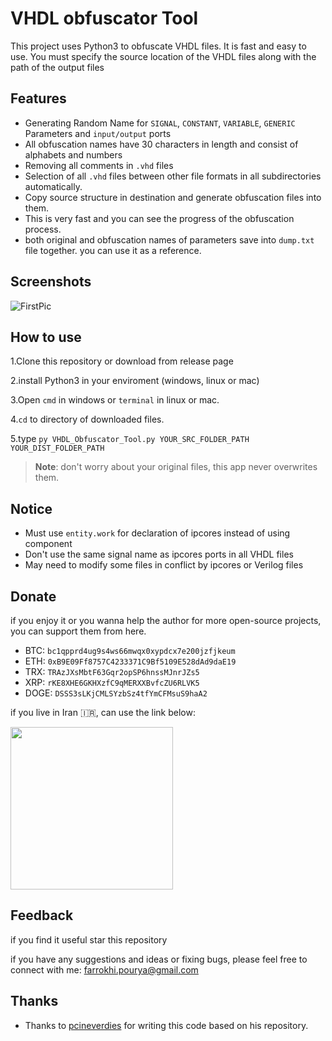 
# VHDL obfuscator Tool
This project uses Python3 to obfuscate VHDL files. It is fast and easy to use. You must specify the source location of the VHDL files along with the path of the output files


## Features

- Generating Random Name for `SIGNAL`, `CONSTANT`, `VARIABLE`, `GENERIC` Parameters and `input/output` ports 
- All obfuscation names have 30 characters in length and consist of alphabets and numbers
- Removing all comments in `.vhd` files
- Selection of all `.vhd` files between other file formats in all subdirectories automatically.
- Copy source structure in destination and generate obfuscation files into them.
- This is very fast and you can see the progress of the obfuscation process.
- both original and obfuscation names of parameters save into `dump.txt` file together. you can use it as a reference.


## Screenshots

![FirstPic](https://via.placeholder.com/468x300?text=App+Screenshot+Here)


## How to use
1.Clone this repository or download from release page

2.install Python3 in your enviroment (windows, linux or mac)

3.Open `cmd` in windows or `terminal` in linux or mac.

4.`cd` to directory of downloaded files.

5.type `py VHDL_Obfuscator_Tool.py YOUR_SRC_FOLDER_PATH YOUR_DIST_FOLDER_PATH`

>**Note**:
>don't worry about your original files, this app never overwrites them.


## Notice

* Must use `entity.work` for declaration of ipcores instead of using component
* Don't use the same signal name as ipcores ports in all VHDL files
* May need to modify some files in conflict by ipcores or Verilog files
## Donate
if you enjoy it or you wanna help the author for more open-source projects, you can support them from here.

* BTC: `bc1qpprd4ug9s4ws66mwqx0xypdcx7e200jzfjkeum`
* ETH: `0xB9E09Ff8757C4233371C9Bf5109E528dAd9daE19`
* TRX: `TRAzJXsMbtF63Gqr2opSP6hnssMJnrJZs5`
* XRP: `rKE8XHE6GKHXzfC9qMERXXBvfcZU6RLVK5`
* DOGE: `DSSS3sLKjCMLSYzbSz4tfYmCFMsuS9haA2`

if you live in Iran 🇮🇷, can use the link below:

<a href="http://www.coffeete.ir/pofa10">
       <img src="http://www.coffeete.ir/images/buttons/lemonchiffon.png" style="width:260px;" />
</a>



## Feedback
if you find it useful star this repository 

if you have any suggestions and ideas or fixing bugs, please feel free to connect with me:
farrokhi.pourya@gmail.com



## Thanks
- Thanks to [pcineverdies](https://github.com/pcineverdies/VHDL-obfuscator) for writing this code based on his repository.
